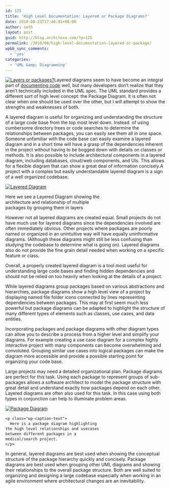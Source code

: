 ```yaml
---
id: 125
title: 'High Level Documentation: Layered or Package Diagrams?'
date: 2010-08-23T17:40:01+00:00
author: seth
layout: post
guid: http://blog.architexa.com/?p=125
permalink: /2010/08/high-level-documentation-layered-or-package/
wpbb_sync_comments:
  - 'yes'
categories:
  - 'UML &amp; Diagramming'
---
```

<!--S-ButtonZ 1.1.5 Start-->

<div style="float: left; width: 42px; padding-right: 10px; margin: 0 -52px 0 0; position: relative; left: -62px; top: 8px">
</div>

<!--S-ButtonZ 1.1.5 End-->

[<img class="alignright size-medium wp-image-129" title="strata" src="assets/uploads/2010/08/strata-300x198.jpg" alt="Layers or packages?" width="300" height="198" srcset="assets/uploads/2010/08/strata-300x198.jpg 300w, assets/uploads/2010/08/strata.jpg 472w" sizes="(max-width: 300px) 100vw, 300px" />](assets/uploads/2010/08/strata.jpg)Layered diagrams seem to have become an integral part of <a href="http://www.architexa.com/" target="_blank">documenting code</a> well, but many developers don&#8217;t realize that they aren&#8217;t technically included in the UML spec. The UML standard provides a different sort of high level concept: the Package Diagram. It is often not clear when one should be used over the other, but I will attempt to show the strengths and weaknesses of both.

<p style="text-align: left;">
  A layered diagram is useful for organizing and understanding the structure of a large code base from the top most level down. Instead  of using cumbersome directory trees or code searches to determine the relationships between packages, you can easily see them all in one space. Someone unfamiliar with the code base can easily examine a layered diagram and in a short time will have a grasp of the dependencies inherent in the project without having to be bogged down with details on classes or methods. It is also possible to include architectural components in a layered diagram, including databases, cloud/web components, and UIs. This allows for a flexible diagram that can show a great deal of information concisely.A project with a complex but easily understandable layered diagram is a sign of a well organized codebase.
</p>

<p style="text-align: left;">
  <!--more-->
</p>

<div id="attachment_128" style="width: 310px" class="wp-caption aligncenter">
  <a href="assets/uploads/2010/08/layers.png"><img class="size-medium wp-image-128" title="layers" src="assets/uploads/2010/08/layers-300x225.png" alt="Layered Diagram" width="300" height="225" srcset="assets/uploads/2010/08/layers-300x225.png 300w, assets/uploads/2010/08/layers.png 790w" sizes="(max-width: 300px) 100vw, 300px" /></a>
  
  <p class="wp-caption-text">
    Here we see a Layered Diagram showing the architecture and relationship of multiple packages by grouping them in layers
  </p>
</div>

However not all layered diagrams are created equal. Small projects do not have much use for layered diagrams since the dependencies involved are often immediately obvious. Other projects where packages are poorly named or organized in an unintuitive way will have equally uninformative diagrams. (Although these diagrams might still be less confusing than studying the codebase to determine what is going on). Layered diagrams also do not provide the fine grain detail needed when working on a specific feature or class.

Overall, a properly created layered diagram is a tool most useful for understanding large code bases and finding hidden dependencies and should not be relied on too heavily when looking at the details of a project.

While layered diagrams group packages based on various abstractions and hierarchies, package diagrams show a high level view of a project by displaying named file folder icons connected by lines representing dependencies between packages. This may at first seem much less powerful but package diagrams can be adapted to highlight the structure of many different types of elements such as classes, use cases, and data entities.

Incorporating packages and package diagrams with other diagram types can allow you to describe a process from a higher level and simplify your diagrams. For example creating a use case diagram for a complex highly interactive project with many components can become overwhelming and convoluted. Grouping similar use cases into logical packages can make the diagram more accessible and provide a possible starting point for organizing your code base.

<p style="text-align: left;">
  Large projects may need a detailed organizational plan. Package diagrams are perfect for this task. Using each package to represent groups of sub-packages allows a software architect to model the package structure with great detail and understand exactly how packages depend on each other. Layered diagrams are often also used for this task. In this case using both types in conjunction can help to illuminate problem areas.
</p>

<p style="text-align: left;">
  <div id="attachment_127" style="width: 310px" class="wp-caption aligncenter">
    <a href="assets/uploads/2010/08/Package_Diagram.png"><img class="size-medium wp-image-127 " title="Package_Diagram" src="assets/uploads/2010/08/Package_Diagram-300x179.png" alt="Package Diagram" width="300" height="179" srcset="assets/uploads/2010/08/Package_Diagram-300x179.png 300w, assets/uploads/2010/08/Package_Diagram-1024x614.png 1024w, assets/uploads/2010/08/Package_Diagram.png 1429w" sizes="(max-width: 300px) 100vw, 300px" /></a>
    
    <p class="wp-caption-text">
      Here is a package diagram highlighting the high level relationships and usecases between different packages in a medical/search project.
    </p>
  </div>
  
  <p style="text-align: left;">
    In general, layered diagrams are best used when showing the conceptual structure of the package hierarchy quickly and concisely. Package diagrams are best used when grouping other UML diagrams and showing their relationships to the overall package structure. Both are well suited to organizing and designing a large codebase especially when working in an agile environment where architectural changes are an inevitability.
  </p>
  
  <div style="clear:both;">
    &nbsp;
  </div>